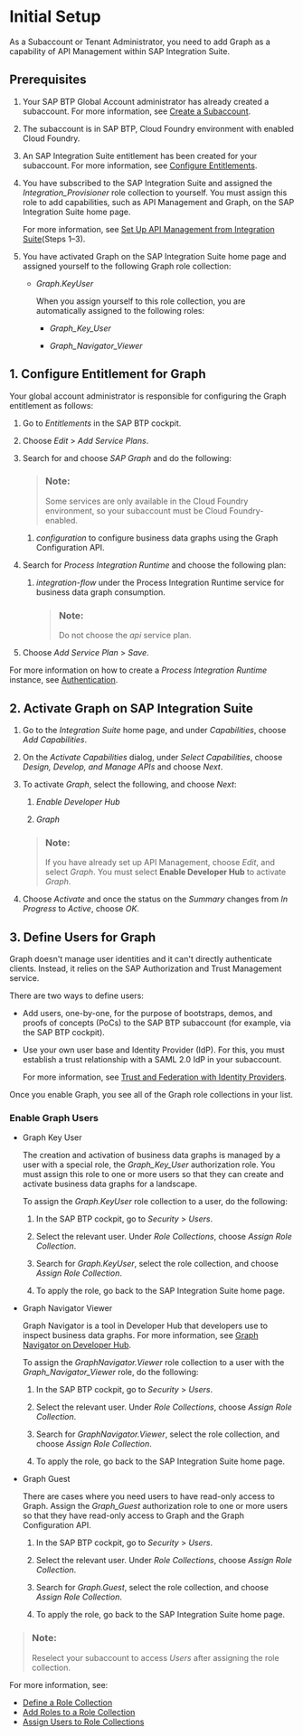<!-- loio12ad448225ac47049982d9faab7978a3 -->

# Initial Setup

As a Subaccount or Tenant Administrator, you need to add Graph as a capability of API Management within SAP Integration Suite.



<a name="loio12ad448225ac47049982d9faab7978a3__section_jkq_dgg_fwb"/>

## Prerequisites

1.  Your SAP BTP Global Account administrator has already created a subaccount. For more information, see [Create a Subaccount](https://help.sap.com/docs/BTP/65de2977205c403bbc107264b8eccf4b/05280a123d3044ae97457a25b3013918.html).

2.  The subaccount is in SAP BTP, Cloud Foundry environment with enabled Cloud Foundry.

3.  An SAP Integration Suite entitlement has been created for your subaccount. For more information, see [Configure Entitlements](https://help.sap.com/docs/BTP/65de2977205c403bbc107264b8eccf4b/37f8871865114f44aebee3db6ac64b72.html).

4.  You have subscribed to the SAP Integration Suite and assigned the *Integration\_Provisioner* role collection to yourself. You must assign this role to add capabilities, such as API Management and Graph, on the SAP Integration Suite home page.

    For more information, see [Set Up API Management from Integration Suite](https://developers.sap.com/tutorials/api-mgmt-isuite-initial-setup.html#0bc64de0-ed01-4d11-a675-6dd6942f909e)\(Steps 1–3\).

5.  You have activated Graph on the SAP Integration Suite home page and assigned yourself to the following Graph role collection:

    -   *Graph.KeyUser*

        When you assign yourself to this role collection, you are automatically assigned to the following roles:

        -   *Graph\_Key\_User*

        -   *Graph\_Navigator\_Viewer*






<a name="loio12ad448225ac47049982d9faab7978a3__section_configEntitlement"/>

## 1. Configure Entitlement for Graph

Your global account administrator is responsible for configuring the Graph entitlement as follows:

1.  Go to *Entitlements* in the SAP BTP cockpit.

2.  Choose *Edit* \> *Add Service Plans*.

3.  Search for and choose *SAP Graph* and do the following:

    > ### Note:  
    > Some services are only available in the Cloud Foundry environment, so your subaccount must be Cloud Foundry-enabled.

    1.  *configuration* to configure business data graphs using the Graph Configuration API.

4.  Search for *Process Integration Runtime* and choose the following plan:

    1.  *integration-flow* under the Process Integration Runtime service for business data graph consumption.

        > ### Note:  
        > Do not choose the *api* service plan.


5.  Choose *Add Service Plan* \> *Save*.


For more information on how to create a *Process Integration Runtime* instance, see [Authentication](authentication-79aabda.md).



<a name="loio12ad448225ac47049982d9faab7978a3__section_AddGraph_APIM"/>

## 2. Activate Graph on SAP Integration Suite 

1.  Go to the *Integration Suite* home page, and under *Capabilities*, choose *Add Capabilities*.
2.  On the *Activate Capabilities* dialog, under *Select Capabilities*, choose *Design, Develop, and Manage APIs* and choose *Next*.
3.  To activate *Graph*, select the following, and choose *Next*:

    1.  *Enable Developer Hub*

    2.  *Graph*


    > ### Note:  
    > If you have already set up API Management, choose *Edit*, and select *Graph*. You must select **Enable Developer Hub** to activate *Graph*.

4.  Choose *Activate* and once the status on the *Summary* changes from *In Progress* to *Active*, choose *OK*.



<a name="loio12ad448225ac47049982d9faab7978a3__section_DefineUsers"/>

## 3. Define Users for Graph

Graph doesn't manage user identities and it can't directly authenticate clients. Instead, it relies on the SAP Authorization and Trust Management service.

There are two ways to define users:

-   Add users, one-by-one, for the purpose of bootstraps, demos, and proofs of concepts \(PoCs\) to the SAP BTP subaccount \(for example, via the SAP BTP cockpit\).

-   Use your own user base and Identity Provider \(IdP\). For this, you must establish a trust relationship with a SAML 2.0 IdP in your subaccount.

    For more information, see [Trust and Federation with Identity Providers](https://help.sap.com/products/BTP/65de2977205c403bbc107264b8eccf4b/cb1bc8f1bd5c482e891063960d7acd78.html).


Once you enable Graph, you see all of the Graph role collections in your list.



### Enable Graph Users

-   Graph Key User

    The creation and activation of business data graphs is managed by a user with a special role, the *Graph\_Key\_User* authorization role. You must assign this role to one or more users so that they can create and activate business data graphs for a landscape.

    To assign the *Graph.KeyUser* role collection to a user, do the following:

    1.  In the SAP BTP cockpit, go to *Security* \> *Users*.

    2.  Select the relevant user. Under *Role Collections*, choose *Assign Role Collection*.

    3.  Search for *Graph.KeyUser*, select the role collection, and choose *Assign Role Collection*.

    4.  To apply the role, go back to the SAP Integration Suite home page.


-   Graph Navigator Viewer

    Graph Navigator is a tool in Developer Hub that developers use to inspect business data graphs. For more information, see [Graph Navigator on Developer Hub](graph-navigator-on-developer-hub-8e75d31.md).

    To assign the *GraphNavigator.Viewer* role collection to a user with the *Graph\_Navigator\_Viewer* role, do the following:

    1.  In the SAP BTP cockpit, go to *Security* \> *Users*.

    2.  Select the relevant user. Under *Role Collections*, choose *Assign Role Collection*.

    3.  Search for *GraphNavigator.Viewer*, select the role collection, and choose *Assign Role Collection*.

    4.  To apply the role, go back to the SAP Integration Suite home page.


-   Graph Guest

    There are cases where you need users to have read-only access to Graph. Assign the *Graph\_Guest* authorization role to one or more users so that they have read-only access to Graph and the Graph Configuration API.

    1.  In the SAP BTP cockpit, go to *Security* \> *Users*.

    2.  Select the relevant user. Under *Role Collections*, choose *Assign Role Collection*.

    3.  Search for *Graph.Guest*, select the role collection, and choose *Assign Role Collection*.

    4.  To apply the role, go back to the SAP Integration Suite home page.



> ### Note:  
> Reselect your subaccount to access *Users* after assigning the role collection.

For more information, see:

-   [Define a Role Collection](https://help.sap.com/viewer/65de2977205c403bbc107264b8eccf4b/Cloud/en-US/4b20383efab341f181becf0a947a5498.html) 
-   [Add Roles to a Role Collection](https://help.sap.com/viewer/65de2977205c403bbc107264b8eccf4b/Cloud/en-US/e3130fb95aa64970b07d4dc65b24df1a.html) 
-   [Assign Users to Role Collections](https://help.sap.com/viewer/65de2977205c403bbc107264b8eccf4b/Cloud/en-US/c5766765bda74ad59fe656977c8fa4d6.html) 

